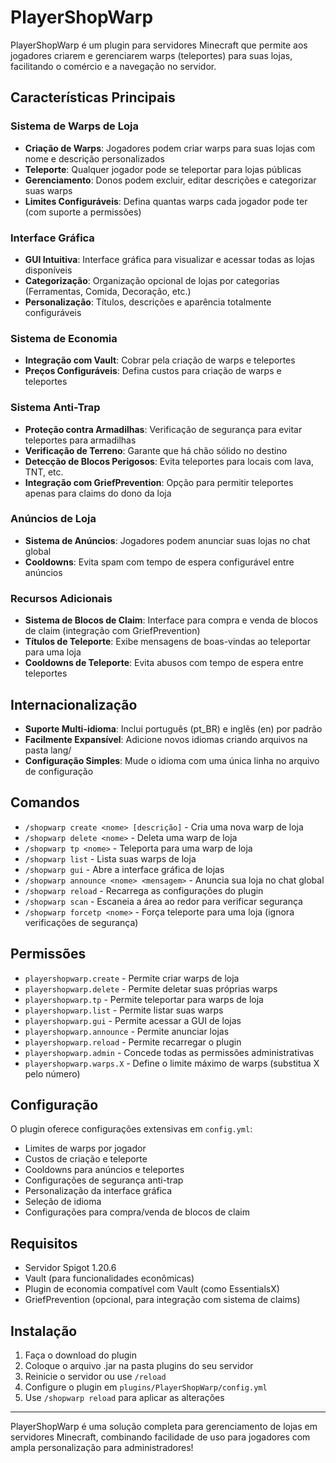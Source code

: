 # PlayerShopWarp

PlayerShopWarp é um plugin para servidores Minecraft que permite aos jogadores criarem e gerenciarem warps (teleportes) para suas lojas, facilitando o comércio e a navegação no servidor.

## Características Principais

### Sistema de Warps de Loja
- **Criação de Warps**: Jogadores podem criar warps para suas lojas com nome e descrição personalizados
- **Teleporte**: Qualquer jogador pode se teleportar para lojas públicas
- **Gerenciamento**: Donos podem excluir, editar descrições e categorizar suas warps
- **Limites Configuráveis**: Defina quantas warps cada jogador pode ter (com suporte a permissões)

### Interface Gráfica
- **GUI Intuitiva**: Interface gráfica para visualizar e acessar todas as lojas disponíveis
- **Categorização**: Organização opcional de lojas por categorias (Ferramentas, Comida, Decoração, etc.)
- **Personalização**: Títulos, descrições e aparência totalmente configuráveis

### Sistema de Economia
- **Integração com Vault**: Cobrar pela criação de warps e teleportes
- **Preços Configuráveis**: Defina custos para criação de warps e teleportes

### Sistema Anti-Trap
- **Proteção contra Armadilhas**: Verificação de segurança para evitar teleportes para armadilhas
- **Verificação de Terreno**: Garante que há chão sólido no destino
- **Detecção de Blocos Perigosos**: Evita teleportes para locais com lava, TNT, etc.
- **Integração com GriefPrevention**: Opção para permitir teleportes apenas para claims do dono da loja

### Anúncios de Loja
- **Sistema de Anúncios**: Jogadores podem anunciar suas lojas no chat global
- **Cooldowns**: Evita spam com tempo de espera configurável entre anúncios

### Recursos Adicionais
- **Sistema de Blocos de Claim**: Interface para compra e venda de blocos de claim (integração com GriefPrevention)
- **Títulos de Teleporte**: Exibe mensagens de boas-vindas ao teleportar para uma loja
- **Cooldowns de Teleporte**: Evita abusos com tempo de espera entre teleportes

## Internacionalização
- **Suporte Multi-idioma**: Inclui português (pt_BR) e inglês (en) por padrão
- **Facilmente Expansível**: Adicione novos idiomas criando arquivos na pasta lang/
- **Configuração Simples**: Mude o idioma com uma única linha no arquivo de configuração

## Comandos

- `/shopwarp create <nome> [descrição]` - Cria uma nova warp de loja
- `/shopwarp delete <nome>` - Deleta uma warp de loja
- `/shopwarp tp <nome>` - Teleporta para uma warp de loja
- `/shopwarp list` - Lista suas warps de loja
- `/shopwarp gui` - Abre a interface gráfica de lojas
- `/shopwarp announce <nome> <mensagem>` - Anuncia sua loja no chat global
- `/shopwarp reload` - Recarrega as configurações do plugin
- `/shopwarp scan` - Escaneia a área ao redor para verificar segurança
- `/shopwarp forcetp <nome>` - Força teleporte para uma loja (ignora verificações de segurança)

## Permissões

- `playershopwarp.create` - Permite criar warps de loja
- `playershopwarp.delete` - Permite deletar suas próprias warps
- `playershopwarp.tp` - Permite teleportar para warps de loja
- `playershopwarp.list` - Permite listar suas warps
- `playershopwarp.gui` - Permite acessar a GUI de lojas
- `playershopwarp.announce` - Permite anunciar lojas
- `playershopwarp.reload` - Permite recarregar o plugin
- `playershopwarp.admin` - Concede todas as permissões administrativas
- `playershopwarp.warps.X` - Define o limite máximo de warps (substitua X pelo número)

## Configuração

O plugin oferece configurações extensivas em `config.yml`:

- Limites de warps por jogador
- Custos de criação e teleporte
- Cooldowns para anúncios e teleportes
- Configurações de segurança anti-trap
- Personalização da interface gráfica
- Seleção de idioma
- Configurações para compra/venda de blocos de claim

## Requisitos

- Servidor Spigot 1.20.6
- Vault (para funcionalidades econômicas)
- Plugin de economia compatível com Vault (como EssentialsX)
- GriefPrevention (opcional, para integração com sistema de claims)

## Instalação

1. Faça o download do plugin
2. Coloque o arquivo .jar na pasta plugins do seu servidor
3. Reinicie o servidor ou use `/reload`
4. Configure o plugin em `plugins/PlayerShopWarp/config.yml`
5. Use `/shopwarp reload` para aplicar as alterações

---

PlayerShopWarp é uma solução completa para gerenciamento de lojas em servidores Minecraft, combinando facilidade de uso para jogadores com ampla personalização para administradores!

